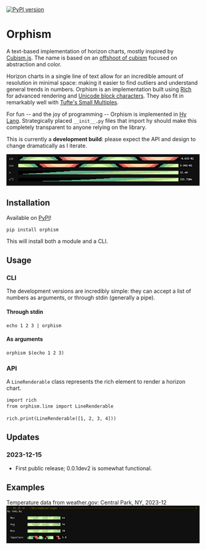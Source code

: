 [![PyPI version](https://badge.fury.io/py/orphism.svg)](https://badge.fury.io/py/orphism)

# Orphism

A text-based implementation of horizon charts, mostly inspired by [Cubism.js](https://github.com/square/cubism). The name is based on an [offshoot of cubism](https://en.wikipedia.org/wiki/Orphism_(art)) focused on abstraction and color.

Horizon charts in a single line of text allow for an incredible amount of resolution in minimal space: making it easier to find outliers and understand general trends in
 numbers. Orphism is an implementation built using [Rich](https://github.com/Textualize/rich) for advanced rendering and [Unicode block characters](https://www.w3.org/TR/xml-entity-names/025.html). They also fit in remarkably well with [Tufte's Small Multiples](https://www.edwardtufte.com/bboard/q-and-a-fetch-msg?msg_id=0000hv).

For fun -- and the joy of programming -- Orphism is implemented in [Hy Lang](https://github.com/hylang/hy). Strategically placed `__init__.py` files that import hy should make this completely transparent to anyone relying on the library.


This is currently a **development build**: please expect the API and design to change dramatically as I iterate.

![Demo](https://github.com/kunalb/orphism/raw/main/images/orphism.png)


## Installation

Available on [PyPI](https://pypi.org/project/orphism/)!

```
pip install orphism
```

This will install both a module and a CLI.

## Usage


### CLI

The development versions are incredibly simple: they can accept a list of numbers as arguments, or through stdin (generally a pipe).


#### Through stdin
```
echo 1 2 3 | orphism
```

#### As arguments
```
orphism $(echo 1 2 3)
```

### API

A `LineRenderable` class represents the rich element to render a horizon chart.

```
import rich
from orphism.line import LineRenderable

rich.print(LineRenderable([1, 2, 3, 4]))
```

## Updates

### 2023-12-15
- First public release; 0.0.1dev2 is somewhat functional.


## Examples

Temperature data from weather.gov: Central Park, NY, 2023-12
![Temperatures](https://github.com/kunalb/orphism/raw/main/images/temperatures.png)

